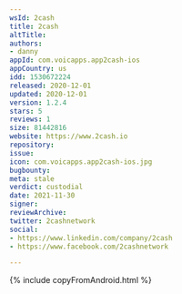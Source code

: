 ```yaml
---
wsId: 2cash
title: 2cash
altTitle: 
authors:
- danny
appId: com.voicapps.app2cash-ios
appCountry: us
idd: 1530672224
released: 2020-12-01
updated: 2020-12-01
version: 1.2.4
stars: 5
reviews: 1
size: 81442816
website: https://www.2cash.io
repository: 
issue: 
icon: com.voicapps.app2cash-ios.jpg
bugbounty: 
meta: stale
verdict: custodial
date: 2021-11-30
signer: 
reviewArchive: 
twitter: 2cashnetwork
social:
- https://www.linkedin.com/company/2cash
- https://www.facebook.com/2cashnetwork

---
```


{% include copyFromAndroid.html %}
